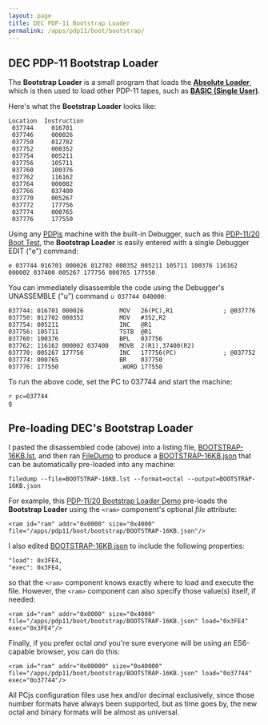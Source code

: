 ```yaml
---
layout: page
title: DEC PDP-11 Bootstrap Loader
permalink: /apps/pdp11/boot/bootstrap/
---
```


DEC PDP-11 Bootstrap Loader
---------------------------

The **Bootstrap Loader** is a small program that loads the **[Absolute Loader](/apps/pdp11/tapes/absloader/)**,
which is then used to load other PDP-11 tapes, such as **[BASIC (Single User)](/apps/pdp11/tabes/basic/)**. 
 
Here's what the **Bootstrap Loader** looks like:

	Location  Instruction
	 037744     016701
	 037746     000026
	 037750     012702
	 037752     000352
	 037754     005211
	 037756     105711
	 037760     100376
	 037762     116162
	 037764     000002
	 037766     037400
	 037770     005267
	 037772     177756
	 037774     000765
	 037776     177550

Using any [PDPjs](/modules/pdpjs/) machine with the built-in Debugger, such as this
[PDP-11/20 Boot Test](/devices/pdp11/machine/1120/test/debugger/), the **Bootstrap Loader**
is easily entered with a single Debugger EDIT ("e") command:

	e 037744 016701 000026 012702 000352 005211 105711 100376 116162 000002 037400 005267 177756 000765 177550

You can immediately disassemble the code using the Debugger's UNASSEMBLE ("u") command `u 037744 040000`:

	037744: 016701 000026          MOV   26(PC),R1              ; @037776
	037750: 012702 000352          MOV   #352,R2
	037754: 005211                 INC   @R1
	037756: 105711                 TSTB  @R1
	037760: 100376                 BPL   037756
	037762: 116162 000002 037400   MOVB  2(R1),37400(R2)
	037770: 005267 177756          INC   177756(PC)             ; @037752
	037774: 000765                 BR    037750
	037776: 177550                 .WORD 177550

To run the above code, set the PC to 037744 and start the machine: 

	r pc=037744
	g

Pre-loading DEC's Bootstrap Loader
----------------------------------

I pasted the disassembled code (above) into a listing file, [BOOTSTRAP-16KB.lst](BOOTSTRAP-16KB.lst),
and then ran [FileDump](/modules/filedump) to produce a [BOOTSTRAP-16KB.json](BOOTSTRAP-16KB.json) that can
be automatically pre-loaded into any machine:

	filedump --file=BOOTSTRAP-16KB.lst --format=octal --output=BOOTSTRAP-16KB.json

For example, this [PDP-11/20 Bootstrap Loader Demo](/devices/pdp11/machine/1120/bootstrap/debugger/) pre-loads
the **Bootstrap Loader** using the `<ram>` component's optional *file* attribute:

	<ram id="ram" addr="0x0000" size="0x4000" file="/apps/pdp11/boot/bootstrap/BOOTSTRAP-16KB.json"/>

I also edited [BOOTSTRAP-16KB.json](BOOTSTRAP-16KB.json) to include the following properties:

	"load": 0x3FE4,
	"exec": 0x3FE4,

so that the `<ram>` component knows exactly where to load and execute the file.  However, the `<ram>` component can also
specify those value(s) itself, if needed:

	<ram id="ram" addr="0x0000" size="0x4000" file="/apps/pdp11/boot/bootstrap/BOOTSTRAP-16KB.json" load="0x3FE4" exec="0x3FE4"/>

Finally, if you prefer octal *and* you're sure everyone will be using an ES6-capable browser, you can do this:

	<ram id="ram" addr="0o00000" size="0o40000" file="/apps/pdp11/boot/bootstrap/BOOTSTRAP-16KB.json" load="0o37744" exec="0o37744"/>

All PCjs configuration files use hex and/or decimal exclusively, since those number formats have always been supported,
but as time goes by, the new octal and binary formats will be almost as universal.
